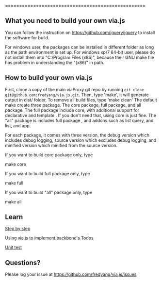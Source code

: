 ==================================================

What you need to build your own via.js
--------------------------------------

You can follow the instruction on https://github.com/jquery/jquery to install the software for build.

For windows user, the packages can be installed in different folder
as long as the path environment is set up.
For windows xp/7 64-bit user, please do not install them into "C:\Program Files (x86)", because
their GNU make file has problem in understanding the "(x86)" in path.


How to build your own via.js
----------------------------

First, clone a copy of the main viaProxy git repo by running `git clone git@github.com:fredyang/via.js.git`.
Then, type 'make', it will generate output in dist/ folder,
To remove all build files, type 'make clean'
The default make create three package. The core package, full package, and all package.
The full package include core, with additional support for declarative and template .
If you don't need that, using core is just fine. The "all" package is includes full package
, and addons such as list query, and list, and app.

 For each package, it comes with three version, the debug version which includes debug logging,
 source version which excludes debug logging, and minified version which minified from the source
 version.

 If you want to build core package only, type

 make core

 If you want to build full package only, type

 make full

 If you want to build "all" package only, type

 make all

Learn
---------------------------------------
<a href="http://code.semanticsworks.com/via.js/">Step by step</a>

<a href="http://code.semanticsworks.com/via.js/todos/todos.html">Using via.js to implement backbone's Todos</a>

<a href="http://code.semanticsworks.com/via.js/test/index.html">Unit test</a>

Questions?
----------
Please log your issue at https://github.com/fredyang/via.js/issues